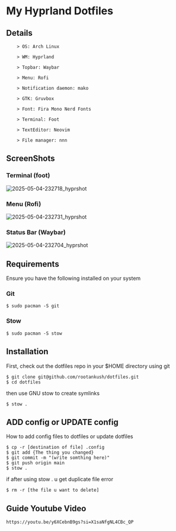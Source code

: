 # My Hyprland Dotfiles
## Details
```
    > OS: Arch Linux

    > WM: Hyprland
  
    > Topbar: Waybar
  
    > Menu: Rofi
  
    > Notification daemon: mako
  
    > GTK: Gruvbox
  
    > Font: Fira Mono Nerd Fonts
  
    > Terminal: Foot

    > TextEditor: Neovim
  
    > File manager: nnn
```

## ScreenShots
### Terminal (foot)
![2025-05-04-232718_hyprshot](https://github.com/user-attachments/assets/b6444d05-f3de-40d0-8d40-7cb9342cfc5c)
### Menu (Rofi)
![2025-05-04-232731_hyprshot](https://github.com/user-attachments/assets/4cac7bb5-551f-42ef-9ac9-73d4757cf309)
### Status Bar (Waybar)
![2025-05-04-232704_hyprshot](https://github.com/user-attachments/assets/e44dbedf-78b0-417e-ba77-469253f49893)

## Requirements

Ensure you have the following installed on your system

### Git

```
$ sudo pacman -S git
```

### Stow

```
$ sudo pacman -S stow
```

## Installation

First, check out the dotfiles repo in your $HOME directory using git

```
$ git clone git@github.com/rootankush/dotfiles.git
$ cd dotfiles
```

then use GNU stow to create symlinks

```
$ stow .
```

## ADD config or UPDATE config

How to add config files to dotfiles or update dotfiles

```
$ cp -r [destination of file] .config
$ git add {The thing you changed}
$ git commit -m "(write somthing here)"
$ git push origin main
$ stow .
```

if after using stow . u get duplicate file error

```
$ rm -r [the file u want to delete]
```

## Guide Youtube Video

```
https://youtu.be/y6XCebnB9gs?si=X1saNfgNL4CBc_QP
```

